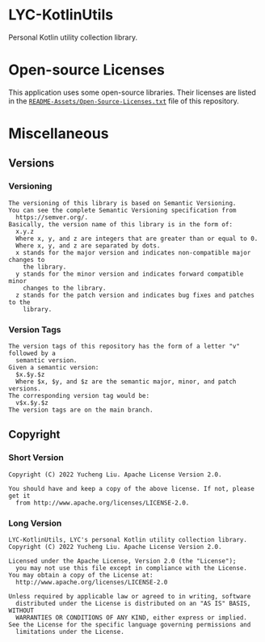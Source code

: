 <!---
Copyright 2022 Yucheng Liu. Apache License Version 2.0.
Apache License Version 2.0 copy: http://www.apache.org/licenses/LICENSE-2.0
--->

# LYC-KotlinUtils

Personal Kotlin utility collection library.

# Open-source Licenses

This application uses some open-source libraries. Their licenses are listed in the [`README-Assets/Open-Source-Licenses.txt`](README-Assets/Open-Source-Licenses.txt) file of this repository.

# Miscellaneous
## Versions
### Versioning

```text
The versioning of this library is based on Semantic Versioning.
You can see the complete Semantic Versioning specification from
  https://semver.org/.
Basically, the version name of this library is in the form of:
  x.y.z
  Where x, y, and z are integers that are greater than or equal to 0.
  Where x, y, and z are separated by dots.
  x stands for the major version and indicates non-compatible major changes to
    the library.
  y stands for the minor version and indicates forward compatible minor
    changes to the library.
  z stands for the patch version and indicates bug fixes and patches to the
    library.
```

### Version Tags

```text
The version tags of this repository has the form of a letter "v" followed by a
  semantic version.
Given a semantic version:
  $x.$y.$z
  Where $x, $y, and $z are the semantic major, minor, and patch versions.
The corresponding version tag would be:
  v$x.$y.$z
The version tags are on the main branch.
```

## Copyright
### Short Version

```text
Copyright (C) 2022 Yucheng Liu. Apache License Version 2.0.

You should have and keep a copy of the above license. If not, please get it
  from http://www.apache.org/licenses/LICENSE-2.0.
```

### Long Version

```text
LYC-KotlinUtils, LYC's personal Kotlin utility collection library.
Copyright (C) 2022 Yucheng Liu. Apache License Version 2.0.

Licensed under the Apache License, Version 2.0 (the "License");
  you may not use this file except in compliance with the License.
You may obtain a copy of the License at:
  http://www.apache.org/licenses/LICENSE-2.0

Unless required by applicable law or agreed to in writing, software
  distributed under the License is distributed on an "AS IS" BASIS, WITHOUT
  WARRANTIES OR CONDITIONS OF ANY KIND, either express or implied.
See the License for the specific language governing permissions and
  limitations under the License.
```
